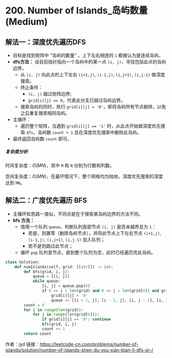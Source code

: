 # 200. Number of Islands_岛屿数量 (Medium)

## 解法一：深度优先遍历DFS

- 目标是找到矩阵中 “岛屿的数量” ，上下左右相连的 `1` 都被认为是连续岛屿。
- **dfs方法：** 设目前指针指向一个岛屿中的某一点 `(i, j)`，寻找包括此点的岛屿边界。
  - 从 `(i, j)` 向此点的上下左右 `(i+1,j)`, `(i-1,j)`, `(i,j+1)`, `(i,j-1)` 做深度搜索。
  - 终止条件：
    - `(i, j)` 越过矩阵边界;
    - `grid[i][j] == 0`，代表此分支已越过岛屿边界。
  - 搜索岛屿的同时，执行 `grid[i][j] = '0'`，即将岛屿所有节点删除，以免之后重复搜索相同岛屿。
- 主循环：
  - 遍历整个矩阵，当遇到 `grid[i][j] == '1'` 时，从此点开始做深度优先搜索 `dfs`，岛屿数 `count + 1` 且在深度优先搜索中删除此岛屿。
- 最终返回岛屿数 `count` 即可。



##### 复杂度分析

时间复杂度：$O(MN)$，其中 `M` 和 `N` 分别为行数和列数。

空间复杂度：$O(MN)$，在最坏情况下，整个网格均为陆地，深度优先搜索的深度达到 `MN`。





## 解法二：广度优先遍历 BFS

- 主循环和思路一类似，不同点是在于搜索某岛屿边界的方法不同。
- **bfs 方法：**
  - 借用一个队列 `queue`，判断队列首部节点 `(i, j)` 是否未越界且为 `1`：
    - 若是，则置零（删除岛屿节点），并将此节点上下左右节点 `(i+1,j)`, `(i-1,j)`, `(i,j+1)`, `(i,j-1)` 加入队列；
    - 若不是则跳过此节点；
  - 循环 `pop` 队列首节点，直到整个队列为空，此时已经遍历完此岛屿。

```python
class Solution:
    def numIslands(self, grid: [[str]]) -> int:
        def bfs(grid, i, j):
            queue = [[i, j]]
            while queue:
                [i, j] = queue.pop(0)
                if 0 <= i < len(grid) and 0 <= j < len(grid[0]) and grid[i][j] == '1':
                    grid[i][j] = '0'
                    queue += [[i + 1, j], [i - 1, j], [i, j - 1], [i, j + 1]]
        count = 0
        for i in range(len(grid)):
            for j in range(len(grid[0])):
                if grid[i][j] == '0': continue
                bfs(grid, i, j)
                count += 1
        return count
```



作者：jyd
链接：https://leetcode-cn.com/problems/number-of-islands/solution/number-of-islands-shen-du-you-xian-bian-li-dfs-or-/